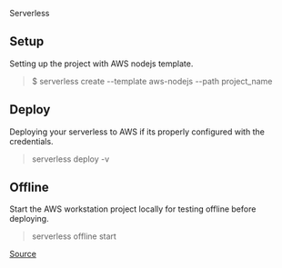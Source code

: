 Serverless


## Setup

Setting up the project with AWS nodejs template.
> $ serverless create --template aws-nodejs --path project_name


## Deploy

Deploying your serverless to AWS if its properly configured with the credentials.
> serverless deploy -v

## Offline

Start the AWS workstation project locally for testing offline before deploying.

> serverless offline start


[Source](https://medium.com/hackernoon/a-crash-course-on-serverless-with-node-js-632b37d58b44)